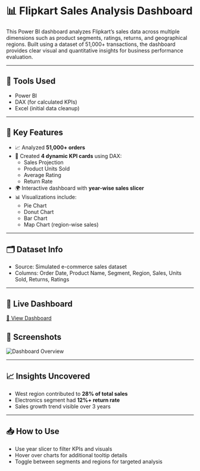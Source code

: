# 📊 Flipkart Sales Analysis Dashboard

This Power BI dashboard analyzes Flipkart’s sales data across multiple dimensions such as product segments, ratings, returns, and geographical regions. Built using a dataset of 51,000+ transactions, the dashboard provides clear visual and quantitative insights for business performance evaluation.

---

## 🔧 Tools Used
- Power BI
- DAX (for calculated KPIs)
- Excel (initial data cleanup)

---

## 📌 Key Features
- 📈 Analyzed **51,000+ orders**
- 🧠 Created **4 dynamic KPI cards** using DAX:
  - Sales Projection
  - Product Units Sold
  - Average Rating
  - Return Rate
- 🌍 Interactive dashboard with **year-wise sales slicer**
- 📊 Visualizations include:
  - Pie Chart
  - Donut Chart
  - Bar Chart
  - Map Chart (region-wise sales)

---

## 🗂 Dataset Info
- Source: Simulated e-commerce sales dataset
- Columns: Order Date, Product Name, Segment, Region, Sales, Units Sold, Returns, Ratings

---

## 🔗 Live Dashboard  
[🔗 View Dashboard](https://app.powerbi.com/view?r=eyJrIjoiYTE0MTlhODctMjBjYi00ODI0LWE0ZDYtMzE1Yjc5MGFhNThjIiwidCI6ImI2N2YzZGM5LTcwNzUtNDJjZS1hYTI3LTY5YWY2NTk3NTFmOSJ9)

## 📸 Screenshots
![Dashboard Overview](<img width="1320" height="744" alt="Screenshot 2025-07-31 111646" src="https://github.com/user-attachments/assets/501a5116-240b-4d20-a7e0-689c6ce6dbc5" />)


---

## 📈 Insights Uncovered
- West region contributed to **28% of total sales**
- Electronics segment had **12%+ return rate**
- Sales growth trend visible over 3 years

---

## 📥 How to Use
- Use year slicer to filter KPIs and visuals
- Hover over charts for additional tooltip details
- Toggle between segments and regions for targeted analysis
